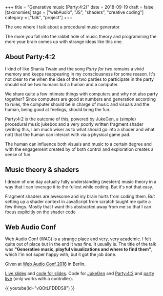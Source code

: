 +++
title = "Generative music (Party:4:2)"
date = 2018-09-19
draft = false
[taxonomies]
tags = ["webAudio", "JS", "shaders", "creative coding"]
category = ["talk", "project"]
+++

The one where I talk about a procedural music generator.

The more you fall into the rabbit hole of music theory and programming the more your brain comes up with strange ideas like this one.

## About Party:4:2

I kind of like Shania Twain and the song *Party for two* remains a vivid memory and keeps reappearing in my consciousness for some reason. It's not clear to me when the idea of the two parties to participate in the party should not be two humans but a human and a computer.

We share quite a few intimate things with computers and why not also party together?
Since computers are good at numbers and generation according to rules, the computer should be in charge of music and visuals and the human, being good at feelings, should bring the fun.

Party:4:2 is the outcome of this, powered by JukeGen, a (simple) procedural music jukebox and a very poorly written fragment shader (writing this, I am much wiser as to what should go into a shader and what not) that the human can interact with via a physical game pad.

The human can influence both visuals and music to a certain degree and with the engagement created by of both  control and exploration creates a sense of fun.

## Music theory & shaders

I dream of one day actually fully understanding (western) music theory in a way that I can leverage it to the fullest while coding. But it's not that easy.

Fragment shaders are awesome and my brain hurts from coding them. But setting up a shader context in JavaScript from scratch taught me quite a few things. Mostly that I want this abstracted away from me so that I can focus explicitly on the shader code


## Web Audio Conf

Web Audio Conf (WAC) is a strange place and very, very academic. I felt quite out of place but in the end it was fine. It usually is. The title of the talk was **"Generative music, playful visualizations and where to find them"**, which I'm not super happy with, but it got the job done.


Given at [Web Audio Conf 2018](https://webaudioconf.com/) in Berlin.

[Live slides](https://lislis.de/talks/wac-2018) and [code for slides](https://github.com/lislis/wac-2018-talk). Code for [JukeGen](https://github.com/lislis/jukegen) and [Party:4:2](https://github.com/lislis/party-4-2) and [party live](https://lislis.de/projects/party42/) (only works with a controller).

{{ youtube(id="vQOtLFDDDS8") }}
